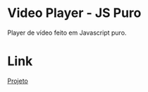 # Video Player - JS Puro
Player de vídeo feito em Javascript puro.

# Link
[Projeto](henrymedeiros.github.io/video-player/)
